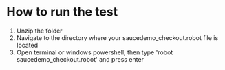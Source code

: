# How to run the test

1. Unzip the folder
2. Navigate to the directory where your saucedemo_checkout.robot file is located
3. Open terminal or windows powershell, then type 'robot saucedemo_checkout.robot' and press enter